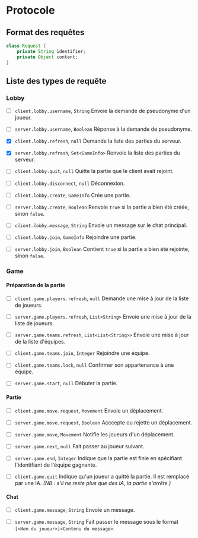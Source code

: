 # Protocole

## Format des requêtes

```java
class Request {
	private String identifier;
	private Object content;
}
```

## Liste des types de requête

### Lobby

- [ ] `client.lobby.username`, `String`
  Envoie la demande de pseudonyme d'un joueur.

- [ ] `server.lobby.username`, `Boolean`
  Réponse à la demande de pseudonyme.

- [x] `client.lobby.refresh`, `null`
  Demande la liste des parties du serveur.

- [x] `server.lobby.refresh`, `Set<GameInfo>`
  Renvoie la liste des parties du serveur.

- [ ] `client.lobby.quit`, `null`
  Quitte la partie que le client avait rejoint.

- [ ] `client.lobby.disconnect`, `null`
  Déconnexion.

- [ ] `client.lobby.create`, `GameInfo`
  Crée une partie.

- [ ] `server.lobby.create`, `Boolean`
  Renvoie `true` si la partie a bien été créée, sinon `false`.

- [ ] *`client.lobby.message`*, `String`
  Envoie un message sur le chat principal.

- [ ] `client.lobby.join`, `GameInfo`
  Rejoindre une partie.

- [ ] `server.lobby.join`, `Boolean`
  Contient `true` si la partie a bien été rejointe, sinon `false`.

### Game
#### Préparation de la partie
- [ ] `client.game.players.refresh`, `null`
  Demande une mise à jour de la liste de joueurs.

- [ ] `server.game.players.refresh`, `List<String>`
  Envoie une mise à jour de la liste de joueurs.

- [ ] `server.game.teams.refresh`, `List<List<String>>`
  Envoie une mise à jour de la liste d'équipes.

- [ ] `client.game.teams.join`, `Integer`
  Rejoindre une équipe.

- [ ] `client.game.teams.lock`, `null`
  Confirmer son appartenance à une équipe.

- [ ] `server.game.start`, `null`
  Débuter la partie.

#### Partie
- [ ] `client.game.move.request`, `Movement`
  Envoie un déplacement.

- [ ] `server.game.move.request`, `Boolean`
  Acccepte ou rejette un déplacement.

- [ ] `server.game.move`, `Movement`
  Notifie les joueurs d'un déplacement.

- [ ] `server.game.next`, `null`
  Fait passer au joueur suivant.

- [ ] `server.game.end`, `Integer`
  Indique que la partie est finie en spécifiant l'identifiant de l'équipe gagnante.

- [ ] `client.game.quit`
  Indique qu'un joueur a quitté la partie. Il est remplacé par une IA. *(NB : s'il ne reste plus que des IA, la partie s'arrête.)*

#### Chat
- [ ] `client.game.message`, `String`
  Envoie un message.

- [ ] `server.game.message`, `String`
  Fait passer le message sous le format `[<Nom du joueur>]<Contenu du message>`.

